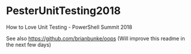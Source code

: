 # PesterUnitTesting2018
How to Love Unit Testing - PowerShell Summit 2018

See also https://github.com/brianbunke/oops
(Will improve this readme in the next few days)

